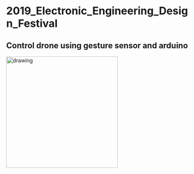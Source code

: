 # 2019_Electronic_Engineering_Design_Festival

## Control drone using gesture sensor and arduino
<img src="https://github.com/Ho-mmd/Electronic_Engineering_Design_Festival/assets/55338823/5d5d5863-be0a-4ae5-a16b-3935bcf9a9d8" alt="drawing" style="width:300px;"/>
